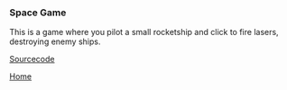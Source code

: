 ### Space Game

This is a game where you pilot a small rocketship and click to fire lasers, destroying enemy ships.

[Sourcecode](https://cosmaniac.github.io/Portfolio_2017-2018/SpaceGame/Markdown/README.md)

[Home](https://cosmaniac.github.io/Portfolio_2017-2018/)
